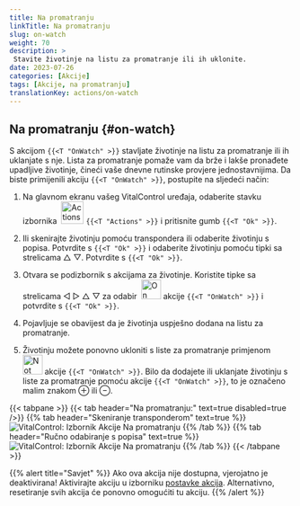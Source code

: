 ```yaml
---
title: Na promatranju
linkTitle: Na promatranju
slug: on-watch
weight: 70
description: >
 Stavite životinje na listu za promatranje ili ih uklonite.
date: 2023-07-26
categories: [Akcije]
tags: [Akcije, na promatranju]
translationKey: actions/on-watch
---
```


## Na promatranju {#on-watch}

S akcijom `{{<T "OnWatch" >}}` stavljate životinje na listu za promatranje ili ih uklanjate s nje. Lista za promatranje pomaže vam da brže i lakše pronađete upadljive životinje, čineći vaše dnevne rutinske provjere jednostavnijima. Da biste primijenili akciju `{{<T "OnWatch" >}}`, postupite na sljedeći način:

1. Na glavnom ekranu vašeg VitalControl uređaja, odaberite stavku izbornika &nbsp;<img src="/icons/actions.svg" width="40" align="bottom" alt="Actions" /> `{{<T "Actions" >}}` i pritisnite gumb `{{<T "Ok" >}}`.

2. Ili skenirajte životinju pomoću transpondera ili odaberite životinju s popisa. Potvrdite s `{{<T "Ok" >}}` i odaberite životinju pomoću tipki sa strelicama △ ▽. Potvrdite s `{{<T "Ok" >}}`.

3. Otvara se podizbornik s akcijama za životinje. Koristite tipke sa strelicama ◁ ▷ △ ▽ za odabir &nbsp;<img src="/icons/actions/on-watch.svg" width="35" align="bottom" alt="On watch" /> akcije `{{<T "OnWatch" >}}` i potvrdite s `{{<T "Ok" >}}`.

4. Pojavljuje se obavijest da je životinja uspješno dodana na listu za promatranje.

5. Životinju možete ponovno ukloniti s liste za promatranje primjenom &nbsp;<img src="/icons/actions/on-watch-minus.svg" width="35" align="bottom" alt="Not on watch" /> akcije `{{<T "OnWatch" >}}`. Bilo da dodajete ili uklanjate životinju s liste za promatranje pomoću akcije `{{<T "OnWatch" >}}`, to je označeno malim znakom ⊕ ili ⊖.

{{< tabpane >}}
{{< tab header="Na promatranju:" text=true disabled=true />}}
{{% tab header="Skeniranje transponderom" text=true %}}
![VitalControl: Izbornik Akcije Na promatranju](../images/onwatch-scan.png "Na promatranju")
{{% /tab %}}
{{% tab header="Ručno odabiranje s popisa" text=true %}}
![VitalControl: Izbornik Akcije Na promatranju](../images/onwatch.png "Na promatranju")
{{% /tab %}}
{{< /tabpane >}}

{{% alert title="Savjet" %}}
Ako ova akcija nije dostupna, vjerojatno je deaktivirana! Aktivirajte akciju u izborniku [postavke akcija](../setting/). Alternativno, resetiranje svih akcija će ponovno omogućiti tu akciju.
{{% /alert %}}


